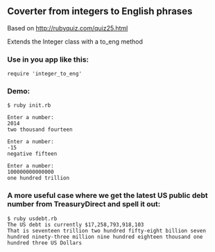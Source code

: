 ## Coverter from integers to English phrases
Based on http://rubyquiz.com/quiz25.html

Extends the Integer class with a to_eng method

### Use in you app like this:
    require 'integer_to_eng'

### Demo:
    $ ruby init.rb

    Enter a number: 
    2014
    two thousand fourteen
    
    Enter a number: 
    -15
    negative fifteen
    
    Enter a number: 
    100000000000000
    one hundred trillion
    
### A more useful case where we get the latest US public debt number from TreasuryDirect and spell it out:
    $ ruby usdebt.rb 
    The US debt is currently $17,258,793,918,103
    That is seventeen trillion two hundred fifty-eight billion seven hundred ninety-three million nine hundred eighteen thousand one hundred three US Dollars

